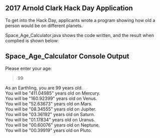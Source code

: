 ## 2017 Arnold Clark Hack Day Application

To get into the Hack Day, applicants wrote a program showing how old a person would be on different planets.

Space_Age_Calculator.java shows the code written, and the result when complied is shown below:

## Space_Age_Calculator Console Output

Please enter your age: 
> 99

As an Earthling, you are 99 years old.\
You will be "411.04985" years old on Mercury.\
You will be "160.92399" years old on Venus.\
You will be "52.63673" years old on Mars.\
You will be "08.34555" years old on Jupiter.\
You will be "03.36192" years old on Saturn.\
You will be "01.17834" years old on Uranus.\
You will be "00.60076" years old on Neptune.\
You will be "00.39919" years old on Pluto.